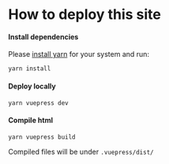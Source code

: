 # How to deploy this site

#### Install dependencies

Please [install yarn](https://classic.yarnpkg.com/en/docs/install/) for your system and run: 

```
yarn install
```
#### Deploy locally

```
yarn vuepress dev
```
#### Compile html

```
yarn vuepress build
```
Compiled files will be under ```.vuepress/dist/```

